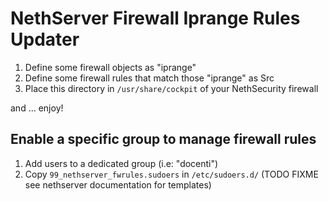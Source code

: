 # NethServer Firewall Iprange Rules Updater

1. Define some firewall objects as "iprange"
2. Define some firewall rules that match those "iprange" as Src
3. Place this directory in `/usr/share/cockpit` of your NethSecurity firewall

and ... enjoy!

## Enable a specific group to manage firewall rules

1. Add users to a dedicated group (i.e: "docenti")
2. Copy `99_nethserver_fwrules.sudoers` in `/etc/sudoers.d/` (TODO FIXME see nethserver documentation for templates)
